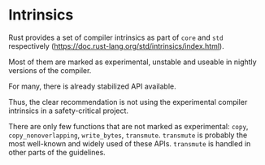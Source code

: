 
# Intrinsics

Rust provides a set of compiler intrinsics as part of `core` and `std` respectively (https://doc.rust-lang.org/std/intrinsics/index.html).

Most of them are marked as experimental, unstable and useable in nightly versions of the compiler.

For many, there is already stabilized API available.

Thus, the clear recommendation is not using the experimental compiler intrinsics in a safety-critical project.

There are only few functions that are not marked as experimental: `copy`, `copy_nonoverlapping`, `write_bytes`, `transmute`.
`transmute` is probably the most well-known and widely used of these APIs.
`transmute` is handled in other parts of the guidelines.


